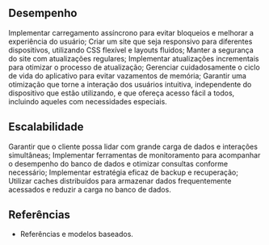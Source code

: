 ## Desempenho 
Implementar carregamento assíncrono para evitar bloqueios e melhorar a experiência do usuário;
Criar um site que seja responsivo para diferentes dispositivos, utilizando CSS flexível e layouts fluidos;
Manter  a segurança do site com atualizações regulares;
Implementar atualizações incrementais para otimizar o processo de atualização;
Gerenciar cuidadosamente o ciclo de vida do aplicativo para evitar vazamentos de memória;
Garantir uma  otimização que torne a interação dos usuários intuitiva, independente do dispositivo que estão utilizando, e que ofereça acesso fácil a todos, incluindo aqueles com necessidades especiais.

## Escalabilidade
Garantir que o cliente possa lidar com grande carga de dados e interações simultâneas;
Implementar ferramentas de monitoramento para acompanhar o desempenho do banco de dados e otimizar consultas conforme necessário;
Implementar estratégia eficaz de backup e recuperação;
Utilizar caches distribuídos para armazenar dados frequentemente acessados e reduzir a carga no banco de dados.


## Referências
- Referências e modelos baseados. 
